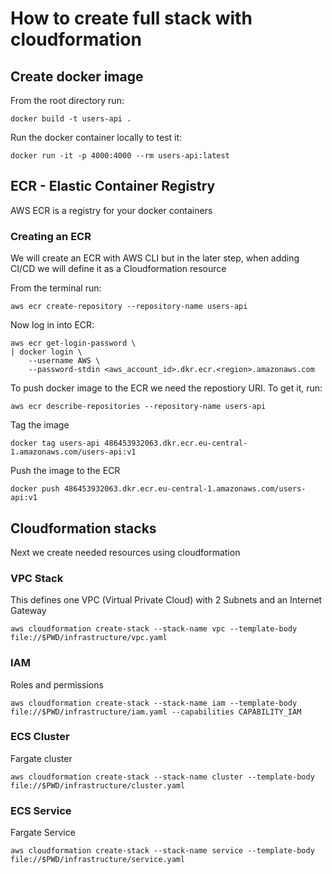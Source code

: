 # How to create full stack with cloudformation

## Create docker image

From the root directory run:

```
docker build -t users-api .
```

Run the docker container locally to test it:

```
docker run -it -p 4000:4000 --rm users-api:latest
```

## ECR - Elastic Container Registry

AWS ECR is a registry for your docker containers

### Creating an ECR

We will create an ECR with AWS CLI but in the later step, when adding CI/CD we will define it as a Cloudformation resource

From the terminal run:

```
aws ecr create-repository --repository-name users-api
```

Now log in into ECR:

```
aws ecr get-login-password \
| docker login \
    --username AWS \
    --password-stdin <aws_account_id>.dkr.ecr.<region>.amazonaws.com
```

To push docker image to the ECR we need the repostiory URI. To get it, run:

```
aws ecr describe-repositories --repository-name users-api
```

Tag the image

```
docker tag users-api 486453932063.dkr.ecr.eu-central-1.amazonaws.com/users-api:v1
```

Push the image to the ECR

```
docker push 486453932063.dkr.ecr.eu-central-1.amazonaws.com/users-api:v1
```

## Cloudformation stacks

Next we create needed resources using cloudformation

### VPC Stack

This defines one VPC (Virtual Private Cloud) with 2 Subnets and an Internet Gateway

```
aws cloudformation create-stack --stack-name vpc --template-body file://$PWD/infrastructure/vpc.yaml
```

### IAM

Roles and permissions

```
aws cloudformation create-stack --stack-name iam --template-body file://$PWD/infrastructure/iam.yaml --capabilities CAPABILITY_IAM
```

### ECS Cluster

Fargate cluster

```
aws cloudformation create-stack --stack-name cluster --template-body file://$PWD/infrastructure/cluster.yaml
```

### ECS Service

Fargate Service

```
aws cloudformation create-stack --stack-name service --template-body file://$PWD/infrastructure/service.yaml
```
